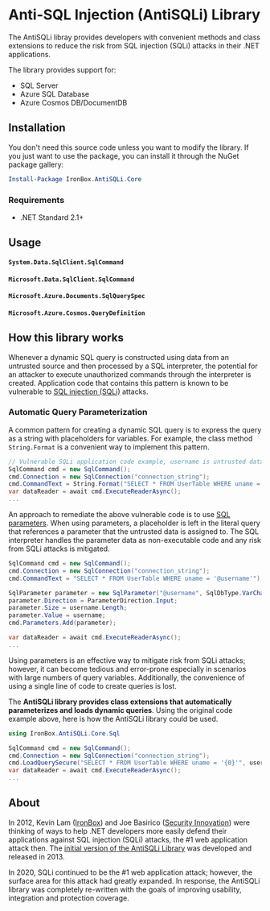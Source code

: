 # Anti-SQL Injection (AntiSQLi) Library
The AntiSQLi libray provides developers with convenient methods and class extensions to reduce the risk from SQL injection (SQLi) attacks in their .NET applications.

The library provides support for:

- SQL Server
- Azure SQL Database
- Azure Cosmos DB/DocumentDB

## Installation

You don't need this source code unless you want to modify the library. If you just want to use the package, you can install it through the NuGet package gallery:

```powershell
Install-Package IronBox.AntiSQLi.Core
```

### Requirements

- .NET Standard 2.1+



## Usage


#### `System.Data.SqlClient.SqlCommand`


#### `Microsoft.Data.SqlClient.SqlCommand`



#### `Microsoft.Azure.Documents.SqlQuerySpec`


#### `Microsoft.Azure.Cosmos.QueryDefinition`

## How this library works
Whenever a dynamic SQL query is constructed using data from an untrusted source and then processed by a SQL interpreter, the potential for an attacker to execute unauthorized commands through the interpreter is created. Application code that contains this pattern is known to be vulnerable to [SQL injection (SQLi)](https://owasp.org/www-community/attacks/SQL_Injection) attacks.

### Automatic Query Parameterization
A common pattern for creating a dynamic SQL query is to express the query as a string with placeholders for variables. For example, the class method `String.Format` is a convenient way to implement this pattern.

```csharp
// Vulnerable SQLi application code example, username is untrusted data
SqlCommand cmd = new SqlCommand();
cmd.Connection = new SqlConnection("connection_string");
cmd.CommandText = String.Format("SELECT * FROM UserTable WHERE uname = '{0}'", username);
var dataReader = await cmd.ExecuteReaderAsync();
...
```
An approach to remediate the above vulnerable code is to use [SQL parameters](https://docs.microsoft.com/en-us/dotnet/api/system.data.sqlclient.sqlcommand.parameters). When using parameters, a placeholder is left in the literal query that references a parameter that the untrusted data is assigned to. The SQL interpreter handles the parameter data as non-executable code and any risk from SQLi attacks is mitigated.

```csharp
SqlCommand cmd = new SqlCommand();
cmd.Connection = new SqlConnection("connection_string");
cmd.CommandText = "SELECT * FROM UserTable WHERE uname = '@username'");

SqlParameter parameter = new SqlParameter("@username", SqlDbType.VarChar);
parameter.Direction = ParameterDirection.Input;
parameter.Size = username.Length;
parameter.Value = username;
cmd.Parameters.Add(parameter);

var dataReader = await cmd.ExecuteReaderAsync();
...
```
Using parameters is an effective way to mitigate risk from SQLi attacks; however, it can become tedious and error-prone especially in scenarios with large numbers of query variables. Additionally, the convenience of using a single line of code to create queries is lost.

The **AntiSQLi library provides class extensions that automatically parameterizes and loads dynamic queries**. Using the original code example above, here is how the AntiSQLi library could be used.

```csharp
using IronBox.AntiSQLi.Core.Sql

SqlCommand cmd = new SqlCommand();
cmd.Connection = new SqlConnection("connection_string");
cmd.LoadQuerySecure("SELECT * FROM UserTable WHERE uname = '{0}'", username);
var dataReader = await cmd.ExecuteReaderAsync();
...
```


## About
In 2012, Kevin Lam ([IronBox](https://www.ironbox.io)) and Joe Basirico ([Security Innovation](https://www.securityinnovation.com)) were thinking of ways to help .NET developers more easily defend their applications against SQL injection (SQLi) attacks, the #1 web application attack then. The [initial version of the AntiSQLi Library](https://github.com/IronBox/AntiSQLi) was developed and released in 2013.

In 2020, SQLi continued to be the #1 web application attack; however, the surface area for this attack had greatly expanded. In response, the AntiSQLi library was completely re-written with the goals of improving usability, integration and protection coverage.
